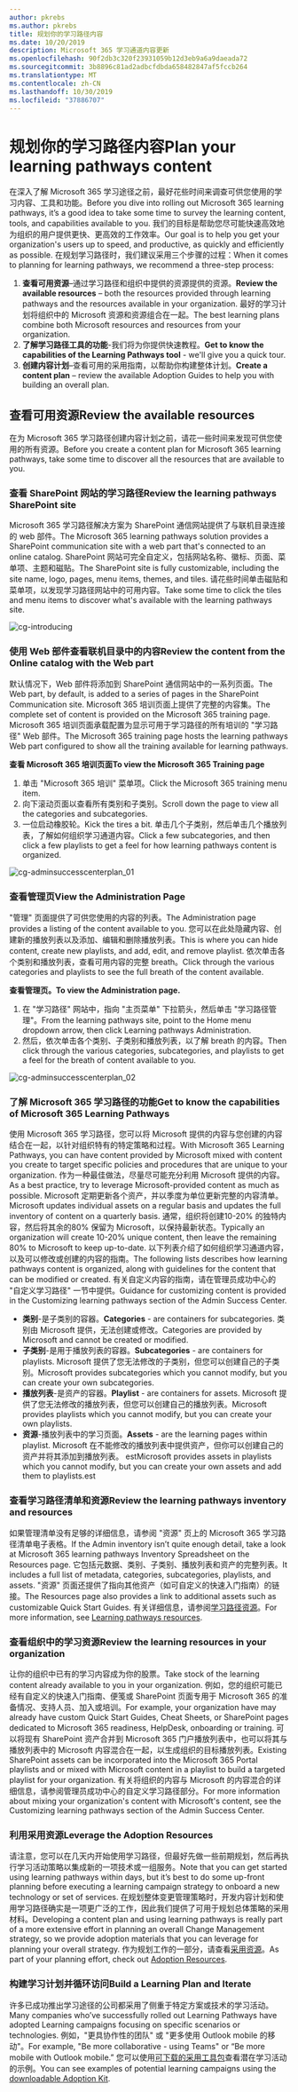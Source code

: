 ```yaml
---
author: pkrebs
ms.author: pkrebs
title: 规划你的学习路径内容
ms.date: 10/20/2019
description: Microsoft 365 学习通道内容更新
ms.openlocfilehash: 90f2db3c320f23931059b12d3eb9a6a9daeada72
ms.sourcegitcommit: 3b8896c81ad2adbcfdbda658482847af5fccb264
ms.translationtype: MT
ms.contentlocale: zh-CN
ms.lasthandoff: 10/30/2019
ms.locfileid: "37886707"
---
```

# <a name="plan-your-learning-pathways-content"></a><span data-ttu-id="d8185-103">规划你的学习路径内容</span><span class="sxs-lookup"><span data-stu-id="d8185-103">Plan your learning pathways content</span></span>
<span data-ttu-id="d8185-104">在深入了解 Microsoft 365 学习途径之前，最好花些时间来调查可供您使用的学习内容、工具和功能。</span><span class="sxs-lookup"><span data-stu-id="d8185-104">Before you dive into rolling out Microsoft 365 learning pathways, it’s a good idea to take some time to survey the learning content, tools, and capabilities available to you.</span></span> <span data-ttu-id="d8185-105">我们的目标是帮助您尽可能快速高效地为组织的用户提供更快、更高效的工作效率。</span><span class="sxs-lookup"><span data-stu-id="d8185-105">Our goal is to help you get your organization's users up to speed, and productive, as quickly and efficiently as possible.</span></span> <span data-ttu-id="d8185-106">在规划学习路径时，我们建议采用三个步骤的过程：</span><span class="sxs-lookup"><span data-stu-id="d8185-106">When it comes to planning for learning pathways, we recommend a three-step process:</span></span>

1. <span data-ttu-id="d8185-107">**查看可用资源**–通过学习路径和组织中提供的资源提供的资源。</span><span class="sxs-lookup"><span data-stu-id="d8185-107">**Review the available resources** – both the resources provided through learning pathways and the resources available in your organization.</span></span> <span data-ttu-id="d8185-108">最好的学习计划将组织中的 Microsoft 资源和资源组合在一起。</span><span class="sxs-lookup"><span data-stu-id="d8185-108">The best learning plans combine both Microsoft resources and resources from your organization.</span></span>
2. <span data-ttu-id="d8185-109">**了解学习路径工具的功能**-我们将为你提供快速教程。</span><span class="sxs-lookup"><span data-stu-id="d8185-109">**Get to know the capabilities of the Learning Pathways tool** - we'll give you a quick tour.</span></span> 
3. <span data-ttu-id="d8185-110">**创建内容计划**–查看可用的采用指南，以帮助你构建整体计划。</span><span class="sxs-lookup"><span data-stu-id="d8185-110">**Create a content plan** – review the available Adoption Guides to help you with building an overall plan.</span></span>

## <a name="review-the-available-resources"></a><span data-ttu-id="d8185-111">查看可用资源</span><span class="sxs-lookup"><span data-stu-id="d8185-111">Review the available resources</span></span>
<span data-ttu-id="d8185-112">在为 Microsoft 365 学习路径创建内容计划之前，请花一些时间来发现可供您使用的所有资源。</span><span class="sxs-lookup"><span data-stu-id="d8185-112">Before you create a content plan for Microsoft 365 learning pathways, take some time to discover all the resources that are available to you.</span></span>  

### <a name="review-the-learning-pathways-sharepoint-site"></a><span data-ttu-id="d8185-113">查看 SharePoint 网站的学习路径</span><span class="sxs-lookup"><span data-stu-id="d8185-113">Review the learning pathways SharePoint site</span></span>
<span data-ttu-id="d8185-114">Microsoft 365 学习路径解决方案为 SharePoint 通信网站提供了与联机目录连接的 web 部件。</span><span class="sxs-lookup"><span data-stu-id="d8185-114">The Microsoft 365 learning pathways solution provides a SharePoint communication site with a web part that's connected to an online catalog.</span></span> <span data-ttu-id="d8185-115">SharePoint 网站可完全自定义，包括网站名称、徽标、页面、菜单项、主题和磁贴。</span><span class="sxs-lookup"><span data-stu-id="d8185-115">The SharePoint site is fully customizable, including the site name, logo, pages, menu items, themes, and tiles.</span></span> <span data-ttu-id="d8185-116">请花些时间单击磁贴和菜单项，以发现学习路径网站中的可用内容。</span><span class="sxs-lookup"><span data-stu-id="d8185-116">Take some time to click the tiles and menu items to discover what's available with the learning pathways site.</span></span>

![cg-introducing](media/cg-introducing.png)

### <a name="review-the-content-from-the-online-catalog-with-the-web-part"></a><span data-ttu-id="d8185-118">使用 Web 部件查看联机目录中的内容</span><span class="sxs-lookup"><span data-stu-id="d8185-118">Review the content from the Online catalog with the Web part</span></span>
<span data-ttu-id="d8185-119">默认情况下，Web 部件将添加到 SharePoint 通信网站中的一系列页面。</span><span class="sxs-lookup"><span data-stu-id="d8185-119">The Web part, by default, is added to a series of pages in the SharePoint Communication site.</span></span> <span data-ttu-id="d8185-120">Microsoft 365 培训页面上提供了完整的内容集。</span><span class="sxs-lookup"><span data-stu-id="d8185-120">The complete set of content is provided on the Microsoft 365 training page.</span></span> <span data-ttu-id="d8185-121">Microsoft 365 培训页面承载配置为显示可用于学习路径的所有培训的 "学习路径" Web 部件。</span><span class="sxs-lookup"><span data-stu-id="d8185-121">The Microsoft 365 training page hosts the learning pathways Web part configured to show all the training available for learning pathways.</span></span> 

<span data-ttu-id="d8185-122">**查看 Microsoft 365 培训页面**</span><span class="sxs-lookup"><span data-stu-id="d8185-122">**To view the Microsoft 365 Training page**</span></span>
1. <span data-ttu-id="d8185-123">单击 "Microsoft 365 培训" 菜单项。</span><span class="sxs-lookup"><span data-stu-id="d8185-123">Click the Microsoft 365 training menu item.</span></span> 
1. <span data-ttu-id="d8185-124">向下滚动页面以查看所有类别和子类别。</span><span class="sxs-lookup"><span data-stu-id="d8185-124">Scroll down the page to view all the categories and subcategories.</span></span>
2. <span data-ttu-id="d8185-125">一位启动橡胶轮。</span><span class="sxs-lookup"><span data-stu-id="d8185-125">Kick the tires a bit.</span></span> <span data-ttu-id="d8185-126">单击几个子类别，然后单击几个播放列表，了解如何组织学习通道内容。</span><span class="sxs-lookup"><span data-stu-id="d8185-126">Click a few subcategories, and then click a few playlists to get a feel for how learning pathways content is organized.</span></span> 

![cg-adminsuccesscenterplan_01](media/cg-adminsuccesscenterplan_01.png)

### <a name="view-the-administration-page"></a><span data-ttu-id="d8185-128">查看管理页</span><span class="sxs-lookup"><span data-stu-id="d8185-128">View the Administration Page</span></span>
<span data-ttu-id="d8185-129">"管理" 页面提供了可供您使用的内容的列表。</span><span class="sxs-lookup"><span data-stu-id="d8185-129">The Administration page provides a listing of the content available to you.</span></span> <span data-ttu-id="d8185-130">您可以在此处隐藏内容、创建新的播放列表以及添加、编辑和删除播放列表。</span><span class="sxs-lookup"><span data-stu-id="d8185-130">This is where you can hide content, create new playlists, and add, edit, and remove playlist.</span></span> <span data-ttu-id="d8185-131">依次单击各个类别和播放列表，查看可用内容的完整 breath。</span><span class="sxs-lookup"><span data-stu-id="d8185-131">Click through the various categories and playlists to see the full breath of the content available.</span></span> 

<span data-ttu-id="d8185-132">**查看管理页。**</span><span class="sxs-lookup"><span data-stu-id="d8185-132">**To view the Administration page.**</span></span>
1. <span data-ttu-id="d8185-133">在 "学习路径" 网站中，指向 "主页菜单" 下拉箭头，然后单击 "学习路径管理"。</span><span class="sxs-lookup"><span data-stu-id="d8185-133">From the learning pathways site, point to the Home menu dropdown arrow, then click Learning pathways Administration.</span></span>  
2. <span data-ttu-id="d8185-134">然后，依次单击各个类别、子类别和播放列表，以了解 breath 的内容。</span><span class="sxs-lookup"><span data-stu-id="d8185-134">Then click through the various categories, subcategories, and playlists to get a feel for the breath of content available to you.</span></span> 

![cg-adminsuccesscenterplan_02](media/cg-adminsuccesscenterplan_02.png)

### <a name="get-to-know-the-capabilities-of-microsoft-365-learning-pathways"></a><span data-ttu-id="d8185-136">了解 Microsoft 365 学习路径的功能</span><span class="sxs-lookup"><span data-stu-id="d8185-136">Get to know the capabilities of Microsoft 365 Learning Pathways</span></span>
<span data-ttu-id="d8185-137">使用 Microsoft 365 学习路径，您可以将 Microsoft 提供的内容与您创建的内容结合在一起，以针对组织特有的特定策略和过程。</span><span class="sxs-lookup"><span data-stu-id="d8185-137">With Microsoft 365 Learning Pathways, you can have content provided by Microsoft mixed with content you create to target specific policies and procedures that are unique to your organization.</span></span> <span data-ttu-id="d8185-138">作为一种最佳做法，尽量尽可能充分利用 Microsoft 提供的内容。</span><span class="sxs-lookup"><span data-stu-id="d8185-138">As a best practice, try to leverage Microsoft-provided content as much as possible.</span></span> <span data-ttu-id="d8185-139">Microsoft 定期更新各个资产，并以季度为单位更新完整的内容清单。</span><span class="sxs-lookup"><span data-stu-id="d8185-139">Microsoft updates individual assets on a regular basis and updates the full inventory of content on a quarterly basis.</span></span> <span data-ttu-id="d8185-140">通常，组织将创建10-20% 的独特内容，然后将其余的80% 保留为 Microsoft，以保持最新状态。</span><span class="sxs-lookup"><span data-stu-id="d8185-140">Typically an organization will create 10-20% unique content, then leave the remaining 80% to Microsoft to keep up-to-date.</span></span> <span data-ttu-id="d8185-141">以下列表介绍了如何组织学习通道内容，以及可以修改或创建的内容的指南。</span><span class="sxs-lookup"><span data-stu-id="d8185-141">The following lists describes how learning pathways content is organized, along with guidelines for the content that can be modified or created.</span></span> <span data-ttu-id="d8185-142">有关自定义内容的指南，请在管理员成功中心的 "自定义学习路径" 一节中提供。</span><span class="sxs-lookup"><span data-stu-id="d8185-142">Guidance for customizing content is provided in the Customizing learning pathways section of the Admin Success Center.</span></span>

- <span data-ttu-id="d8185-143">**类别**-是子类别的容器。</span><span class="sxs-lookup"><span data-stu-id="d8185-143">**Categories** - are containers for subcategories.</span></span> <span data-ttu-id="d8185-144">类别由 Microsoft 提供，无法创建或修改。</span><span class="sxs-lookup"><span data-stu-id="d8185-144">Categories are provided by Microsoft and cannot be created or modified.</span></span>
- <span data-ttu-id="d8185-145">**子类别**-是用于播放列表的容器。</span><span class="sxs-lookup"><span data-stu-id="d8185-145">**Subcategories** - are containers for playlists.</span></span> <span data-ttu-id="d8185-146">Microsoft 提供了您无法修改的子类别，但您可以创建自己的子类别。</span><span class="sxs-lookup"><span data-stu-id="d8185-146">Microsoft provides subcategories which you cannot modify, but you can create your own subcategories.</span></span> 
- <span data-ttu-id="d8185-147">**播放列表**-是资产的容器。</span><span class="sxs-lookup"><span data-stu-id="d8185-147">**Playlist** - are containers for assets.</span></span> <span data-ttu-id="d8185-148">Microsoft 提供了您无法修改的播放列表，但您可以创建自己的播放列表。</span><span class="sxs-lookup"><span data-stu-id="d8185-148">Microsoft provides playlists which you cannot modify, but you can create your own playlists.</span></span>  
- <span data-ttu-id="d8185-149">**资源**-播放列表中的学习页面。</span><span class="sxs-lookup"><span data-stu-id="d8185-149">**Assets** - are the learning pages within playlist.</span></span> <span data-ttu-id="d8185-150">Microsoft 在不能修改的播放列表中提供资产，但你可以创建自己的资产并将其添加到播放列表。 est</span><span class="sxs-lookup"><span data-stu-id="d8185-150">Microsoft provides assets in playlists which you cannot modify, but you can create your own assets and add them to playlists.est</span></span>

### <a name="review-the-learning-pathways-inventory-and-resources"></a><span data-ttu-id="d8185-151">查看学习路径清单和资源</span><span class="sxs-lookup"><span data-stu-id="d8185-151">Review the learning pathways inventory and resources</span></span>
<span data-ttu-id="d8185-152">如果管理清单没有足够的详细信息，请参阅 "资源" 页上的 Microsoft 365 学习路径清单电子表格。</span><span class="sxs-lookup"><span data-stu-id="d8185-152">If the Admin inventory isn’t quite enough detail, take a look at Microsoft 365 learning pathways Inventory Spreadsheet on the Resources page.</span></span> <span data-ttu-id="d8185-153">它包括元数据、类别、子类别、播放列表和资产的完整列表。</span><span class="sxs-lookup"><span data-stu-id="d8185-153">It includes a full list of metadata, categories, subcategories, playlists, and assets.</span></span> <span data-ttu-id="d8185-154">"资源" 页面还提供了指向其他资产（如可自定义的快速入门指南）的链接。</span><span class="sxs-lookup"><span data-stu-id="d8185-154">The Resources page also provides a link to additional assets such as customizable Quick Start Guides.</span></span> <span data-ttu-id="d8185-155">有关详细信息，请参阅[学习路径资源](custom_plancontent_resources.md)。</span><span class="sxs-lookup"><span data-stu-id="d8185-155">For more information, see [Learning pathways resources](custom_plancontent_resources.md).</span></span>

### <a name="review-the-learning-resources-in-your-organization"></a><span data-ttu-id="d8185-156">查看组织中的学习资源</span><span class="sxs-lookup"><span data-stu-id="d8185-156">Review the learning resources in your organization</span></span>
<span data-ttu-id="d8185-157">让你的组织中已有的学习内容成为你的股票。</span><span class="sxs-lookup"><span data-stu-id="d8185-157">Take stock of the learning content already available to you in your organization.</span></span>
<span data-ttu-id="d8185-158">例如，您的组织可能已经有自定义的快速入门指南、便笺或 SharePoint 页面专用于 Microsoft 365 的准备情况、支持人员、加入或培训。</span><span class="sxs-lookup"><span data-stu-id="d8185-158">For example, your organization have may already have custom Quick Start Guides, Cheat Sheets, or SharePoint pages dedicated to Microsoft 365 readiness, HelpDesk, onboarding or training.</span></span> <span data-ttu-id="d8185-159">可以将现有 SharePoint 资产合并到 Microsoft 365 门户播放列表中，也可以将其与播放列表中的 Microsoft 内容混合在一起，以生成组织的目标播放列表。</span><span class="sxs-lookup"><span data-stu-id="d8185-159">Existing SharePoint assets can be incorporated into the Microsoft 365 Portal playlists and or mixed with Microsoft content in a playlist to build a targeted playlist for your organization.</span></span> <span data-ttu-id="d8185-160">有关将组织的内容与 Microsoft 的内容混合的详细信息，请参阅管理员成功中心的自定义学习路径部分。</span><span class="sxs-lookup"><span data-stu-id="d8185-160">For more information about mixing your organization's content with Microsoft's content, see the Customizing learning pathways section of the Admin Success Center.</span></span>

### <a name="leverage-the-adoption-resources"></a><span data-ttu-id="d8185-161">利用采用资源</span><span class="sxs-lookup"><span data-stu-id="d8185-161">Leverage the Adoption Resources</span></span>
<span data-ttu-id="d8185-162">请注意，您可以在几天内开始使用学习路径，但最好先做一些前期规划，然后再执行学习活动策略以集成新的一项技术或一组服务。</span><span class="sxs-lookup"><span data-stu-id="d8185-162">Note that you can get started using learning pathways within days, but it’s best to do some up-front planning before executing a learning campaign strategy to onboard a new technology or set of services.</span></span> <span data-ttu-id="d8185-163">在规划整体变更管理策略时，开发内容计划和使用学习路径确实是一项更广泛的工作，因此我们提供了可用于规划总体策略的采用材料。</span><span class="sxs-lookup"><span data-stu-id="d8185-163">Developing a content plan and using learning pathways is really part of a more extensive effort in planning an overall Change Management strategy, so we provide adoption materials that you can leverage for planning your overall strategy.</span></span> <span data-ttu-id="d8185-164">作为规划工作的一部分，请查看[采用资源](https://resources.techcommunity.microsoft.com/adoption/)。</span><span class="sxs-lookup"><span data-stu-id="d8185-164">As part of your planning effort, check out [Adoption Resources](https://resources.techcommunity.microsoft.com/adoption/).</span></span>

### <a name="build-a-learning-plan-and-iterate"></a><span data-ttu-id="d8185-165">构建学习计划并循环访问</span><span class="sxs-lookup"><span data-stu-id="d8185-165">Build a Learning Plan and Iterate</span></span> 
<span data-ttu-id="d8185-166">许多已成功推出学习途径的公司都采用了侧重于特定方案或技术的学习活动。</span><span class="sxs-lookup"><span data-stu-id="d8185-166">Many companies who’ve successfully rolled out Learning Pathways have adopted Learning campaigns focusing on specific scenarios or technologies.</span></span> <span data-ttu-id="d8185-167">例如，"更具协作性的团队" 或 "更多使用 Outlook mobile 的移动"。</span><span class="sxs-lookup"><span data-stu-id="d8185-167">For example, "Be more collaborative - using Teams" or “Be more mobile with Outlook mobile.”</span></span> <span data-ttu-id="d8185-168">您可以使用[可下载的采用工具包](https://resources.techcommunity.microsoft.com/adoption/)查看潜在学习活动的示例。</span><span class="sxs-lookup"><span data-stu-id="d8185-168">You can see examples of potential learning campaigns using the [downloadable Adoption Kit](https://resources.techcommunity.microsoft.com/adoption/).</span></span>


 

